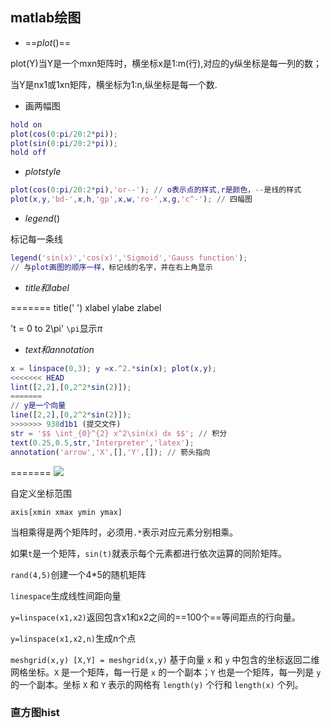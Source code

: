 ## matlab绘图

- ==$plot()$==

plot(Y)当Y是一个mxn矩阵时，横坐标x是1:m(行),对应的y纵坐标是每一列的数；

当Y是nx1或1xn矩阵，横坐标为1:n,纵坐标是每一个数.

- 画两幅图

```matlab
hold on
plot(cos(0:pi/20:2*pi));
plot(sin(0:pi/20:2*pi));
hold off
```

- $plot style$

```matlab
plot(cos(0:pi/20:2*pi),'or--'); // o表示点的样式,r是颜色，--是线的样式
plot(x,y,'bd-',x,h,'gp',x,w,'ro-',x,g,'c^-'); // 四幅图
```



- $legend()$

标记每一条线

```matlab
legend('sin(x)','cos(x)','Sigmoid','Gauss function');
// 与plot画图的顺序一样，标记线的名字，并在右上角显示
```

- $title和label$


=======
title('  ')   xlabel   ylabe   zlabel



't = 0 to 2\pi' `\pi`显示$\pi$   



- $text和annotation$

```matlab
x = linspace(0,3); y =x.^2.*sin(x); plot(x,y);
<<<<<<< HEAD
lint([2,2],[0,2^2*sin(2)]);
=======
// y是一个向量
line([2,2],[0,2^2*sin(2)]);
>>>>>>> 938d1b1 (提交文件)
str = '$$ \int_{0}^{2} x^2\sin(x) dx $$'; // 积分
text(0.25,0.5,str,'Interpreter','latex');
annotation('arrow','X',[],'Y',[]); // 箭头指向
```


=======
<img src = 'https://ftp.bmp.ovh/imgs/2021/04/40ee29e7f45520b9.png' />










自定义坐标范围

`axis[xmin xmax ymin ymax]`

当相乘得是两个矩阵时，必须用`.*`表示对应元素分别相乘。

如果`t`是一个矩阵，`sin(t)`就表示每个元素都进行依次运算的同阶矩阵。




`rand(4,5)`创建一个4*5的随机矩阵

`linespace`生成线性间距向量

`y=linspace(x1,x2)`返回包含x1和x2之间的==100个==等间距点的行向量。

`y=linspace(x1,x2,n)`生成n个点



`meshgrid(x,y) [X,Y] = meshgrid(x,y)` 基于向量 `x` 和 `y` 中包含的坐标返回二维网格坐标。`X` 是一个矩阵，每一行是 `x` 的一个副本；`Y` 也是一个矩阵，每一列是 `y` 的一个副本。坐标 `X` 和 `Y` 表示的网格有 `length(y)` 个行和 `length(x)` 个列。



### 直方图hist